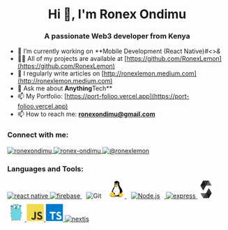 <h1 align="center">Hi 👋, I'm Ronex Ondimu</h1>
<h3 align="center">A passionate Web3 developer from Kenya</h3>

- 🔭 I’m currently working on **Mobile Development (React Native)*#*<\>*&*
- 👨‍💻 All of my projects are available at [https://github.com/RonexLemon](https://github.com/RonexLemon)
- 📝 I regularly write articles on [http://ronexlemon.medium.com](http://ronexlemon.medium.com)
- 💬 Ask me about ****Anything****Tech**
- 📫 My Portfolio: [https://port-folioo.vercel.app](https://port-folioo.vercel.app)
- 📫 How to reach me: **ronexondimu@gmail.com**

<h3 align="left">Connect with me:</h3>
<p align="left">
  <a href="https://twitter.com/ronexondimu" target="blank">
    <img align="center" src="https://raw.githubusercontent.com/rahuldkjain/github-profile-readme-generator/master/src/images/icons/Social/twitter.svg" alt="ronexondimu" height="30" width="40" />
  </a>
  <a href="https://linkedin.com/in/ronex-ondimu" target="blank">
    <img align="center" src="https://raw.githubusercontent.com/rahuldkjain/github-profile-readme-generator/master/src/images/icons/Social/linked-in-alt.svg" alt="ronex-ondimu" height="30" width="40" />
  </a>
  <a href="https://medium.com/@ronexlemon" target="blank">
    <img align="center" src="https://raw.githubusercontent.com/rahuldkjain/github-profile-readme-generator/master/src/images/icons/Social/medium.svg" alt="@ronexlemon" height="30" width="40" />
  </a>
</p>

<h3 align="left">Languages and Tools:</h3>
<p align="left"> 
  <a href="https://reactnative.dev/" target="_blank" rel="noreferrer">
    <img src="https://reactnative.dev/img/header_logo.svg" alt="react native" width="40" height="40"/> 
  </a>
  <a href="https://firebase.google.com/" target="_blank" rel="noreferrer">
    <img src="https://www.vectorlogo.zone/logos/firebase/firebase-icon.svg" alt="firebase" width="40" height="40"/> 
  </a>
  <img style="margin: 10px" src="https://profilinator.rishav.dev/skills-assets/git-scm-icon.svg" alt="Git" height="25" />
  <a href="https://www.linux.org/" target="_blank" rel="noreferrer">
    <img src="https://raw.githubusercontent.com/devicons/devicon/master/icons/linux/linux-original.svg" alt="linux" width="40" height="40"/> 
  </a>
  <a href="https://nodejs.org/en" target="_blank" rel="noreferrer">
   <img style="margin: 10px" src="https://profilinator.rishav.dev/skills-assets/nodejs-original-wordmark.svg" alt="Node.js" height="25" />
  </a>
  <a href="https://expressjs.com" target="_blank" rel="noreferrer">
    <img src="https://profilinator.rishav.dev/skills-assets/express-original-wordmark.svg"  alt="express" width="40" width="40" height="40"/>
  </a>
  <a href="https://soliditylang.org" target="_blank" rel="noreferrer">
   <img src="https://raw.githubusercontent.com/devicons/devicon/master/icons/solidity/solidity-original.svg" alt="solidity" width="40" height="40"/>
  </a>
  <a href="https://go.dev" target="_blank" rel="noreferrer">
    <img src="https://raw.githubusercontent.com/devicons/devicon/master/icons/go/go-original.svg" alt="golang" width="40" height="40"/> 
  </a>
  <a href="https://developer.mozilla.org/en-US/docs/Web/JavaScript" target="_blank" rel="noreferrer">
   <img src="https://raw.githubusercontent.com/devicons/devicon/master/icons/javascript/javascript-original.svg" alt="javascript" width="40" height="40"/>
  </a>
  <a href="https://www.typescriptlang.org" target="_blank" rel="noreferrer">
   <img src="https://raw.githubusercontent.com/devicons/devicon/master/icons/typescript/typescript-original.svg" alt="typescript" width="40" height="40"/>
  </a>
  <a href="https://nextjs.org/" target="_blank" rel="noreferrer">
   <img src="https://cdn.worldvectorlogo.com/logos/nextjs-2.svg" alt="nextjs" width="40" height="40"/>
  </a>
</p>
